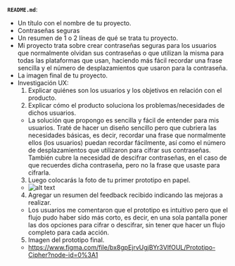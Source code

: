 **`README.md`**:

* Un título con el nombre de tu proyecto.
* Contraseñas seguras
* Un resumen de 1 o 2 líneas de qué se trata tu proyecto.
* Mi proyecto trata sobre crear contraseñas seguras para los usuarios que normalmente olvidan sus contraseñas o que utilizan la misma para todas las plataformas que usan, haciendo más fácil recordar una frase sencilla y el número de desplazamientos que usaron para la contraseña.
* La imagen final de tu proyecto.
* Investigación UX:
  1. Explicar quiénes son los usuarios y los objetivos en relación con el
    producto.
  2. Explicar cómo el producto soluciona los problemas/necesidades de dichos
    usuarios.
  * La solución que propongo es sencilla y fácil de entender para mis usuarios. Traté de hacer un diseño sencillo pero que cubriera las necesidades básicas, es decir, recordar una frase que normalmente ellos (los usuarios) puedan recordar fácilmente, así como el número de desplazamientos que utilizaron para cifrar sus contraseñas. También cubre la necesidad de descifrar contraseñas, en el caso de que recuerdes dicha contraseña, pero no la frase que usaste para cifrarla.
  3. Luego colocarás la foto de tu primer prototipo en papel.
  * ![alt text](https://github.com/reggieraccoon/GDL004-cipher/blob/master/Prototipo.jpg)
  4. Agregar un resumen del feedback recibido indicando las mejoras a realizar.
  * Los usuarios me comentaron que el prototipo es intuitivo pero que el flujo pudo haber sido más corto, es decir, en una sola pantalla poner las dos opciones para cifrar o descifrar, sin tener que hacer un flujo completo para cada acción.
  5. Imagen del prototipo final.
  * https://www.figma.com/file/bx8gpEjrvUgjBYr3VlfOUL/Prototipo-Cipher?node-id=0%3A1
